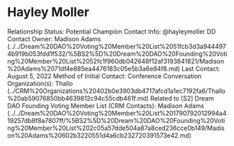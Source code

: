 # Hayley Moller

Relationship Status: Potential Champion
Contact Info: @hayleymoller
DD Contact Owner: Madison Adams (../../Dream%20DAO%20Voting%20Member%20List%2051fcb3d3a9444974b919b053fdd1f532/%5BS2%5D%20Dream%20DAO%20Founding%20Voting%20Member%20List%2052fc1f960db042648f12af3193841821/Madison%20Adams%2071df4e885ea4476183c05e5b3a6e84f8.md)
Last Contact: August 5, 2022
Method of Initial Contact: Conference Conversation
Organization(s): Thallo (../CRM%20Organizations%20402b0e3903db4717afcd1a1ec7192fa6/Thallo%20ab59076850bb4639812c94c55cdb461f.md)
Related to [S2] Dream DAO Founding Voting Member List (CRM Contacts): Madison Adams (../../Dream%20DAO%20Voting%20Member%20List%201790792012994a419257db8f8a7807ff/%5BS2%5D%20Dream%20DAO%20Founding%20Voting%20Member%20List%202c05a57dde504a87a8ced236cce0b149/Madison%20Adams%20602b3220551d4a6cb232720391573e42.md)